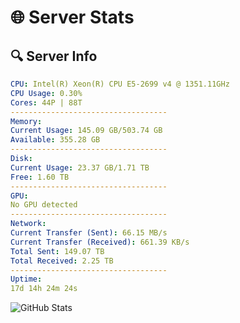 # 🌐 Server Stats
## 🔍 Server Info
```yaml
CPU: Intel(R) Xeon(R) CPU E5-2699 v4 @ 1351.11GHz
CPU Usage: 0.30%
Cores: 44P | 88T
-----------------------------------
Memory:
Current Usage: 145.09 GB/503.74 GB
Available: 355.28 GB
-----------------------------------
Disk:
Current Usage: 23.37 GB/1.71 TB
Free: 1.60 TB
-----------------------------------
GPU:
No GPU detected
-----------------------------------
Network:
Current Transfer (Sent): 66.15 MB/s
Current Transfer (Received): 661.39 KB/s
Total Sent: 149.07 TB
Total Received: 2.25 TB
-----------------------------------
Uptime:
17d 14h 24m 24s
```
![GitHub Stats](https://img.shields.io/badge/Updated-2025-02-25_13:07:42-blue)